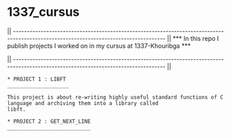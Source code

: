 # 1337_cursus

|| ------------------------------------------------------------------------------------------------------------------------------------- || 
                      *** In this repo I publish projects I worked on in my cursus at 1337-Khouribga ***

|| ------------------------------------------------------------------------------------------------------------------------------------- ||

	* PROJECT 1 : LIBFT
	____________________

	This project is about re-writing highly useful standard functions of C language and archiving them into a library called 
	libft.

	* PROJECT 2 : GET_NEXT_LINE
	___________________________



